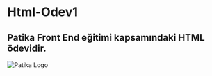 # Html-Odev1

## Patika Front End eğitimi kapsamındaki HTML ödevidir.

![Patika Logo](https://web3.patika.dev/patika-logo.svg)
